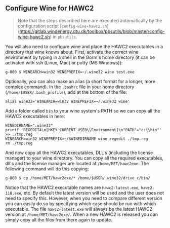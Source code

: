 
Configure Wine for HAWC2
------------------------

> Note that the steps described here are executed automatically by the
configuration script [```config-wine-hawc2.sh```]
(https://gitlab.windenergy.dtu.dk/toolbox/pbsutils/blob/master/config-wine-hawc2.sh)
in ```pbsutils```.


You will also need to configure wine and place the HAWC2 executables in a
directory that wine knows about. First, activate the correct wine environment by
typing in a shell in the Gorm's home directory (it can be activated with
ssh (Linux, Mac) or putty (MS Windows)):

```
g-000 $ WINEARCH=win32 WINEPREFIX=~/.wine32 wine test.exe
```

Optionally, you can also make an alias (a short format for a longer, more complex
command). In the ```.bashrc``` file in your home directory
(```/home/$USER/.bash_profile```), add at the bottom of the file:

```
alias wine32='WINEARCH=win32 WINEPREFIX=~/.wine32 wine'
```

Add a folder called ```bin``` to your wine system's PATH so we can copy all
the HAWC2 executables in here:

```
WINEDIRNAME=".wine32"
printf 'REGEDIT4\n[HKEY_CURRENT_USER\\Environment]\n"PATH"="c:\\bin"' >> ./tmp.reg
WINEARCH=win32 WINEPREFIX=~/$WINEDIRNAME wine regedit ./tmp.reg
rm ./tmp.reg
```

And now copy all the HAWC2 executables, DLL's (including the license manager)
to your wine directory. You can copy all the required executables, dll's and
the license manager are located at ```/home/MET/hawc2exe```. The following
command will do this copying:

```
g-000 $ cp /home/MET/hawc2exe/* /home/$USER/.wine32/drive_c/bin/
```

Notice that the HAWC2 executable names are ```hawc2-latest.exe```,
```hawc2-118.exe```, etc. By default the latest version will be used and the user
does not need to specify this. However, when you need to compare different version
you can easily do so by specifying which case should be run with which
executable. The file ```hawc2-latest.exe``` will always be the latest HAWC2
version at ```/home/MET/hawc2exe/```. When a new HAWC2 is released you can
simply copy all the files from there again to update.

